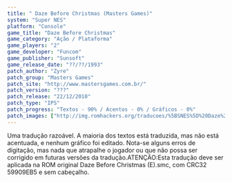 ```yaml
---
title: " Daze Before Christmas (Masters Games)"
system: "Super NES"
platform: "Console"
game_title: "Daze Before Christmas"
game_category: "Ação / Plataforma"
game_players: "2"
game_developer: "Funcom"
game_publisher: "Sunsoft"
game_release_date: "??/??/1993"
patch_author: "Zyre"
patch_group: "Masters Games"
patch_site: "http://www.mastersgames.com.br/"
patch_version: "???"
patch_release: "22/12/2010"
patch_type: "IPS"
patch_progress: "Textos - 90% / Acentos - 0% / Gráficos - 0%"
patch_images: ["http://img.romhackers.org/traducoes/%5BSNES%5D%20Daze%20Before%20Christmas%20-%20Masters%20Games%20-%201.png","http://img.romhackers.org/traducoes/%5BSNES%5D%20Daze%20Before%20Christmas%20-%20Masters%20Games%20-%202.png","http://img.romhackers.org/traducoes/%5BSNES%5D%20Daze%20Before%20Christmas%20-%20Masters%20Games%20-%203.png"]
---
```

Uma tradução razoável. A maioria dos textos está traduzida, mas não está acentuada, e nenhum gráfico foi editado. Nota-se alguns erros de digitação, mas nada que atrapalhe o jogador ou que não possa ser corrigido em futuras versões da tradução.ATENÇÃO:Esta tradução deve ser aplicada na ROM original Daze Before Christmas (E).smc, com CRC32 59909EB5 e sem cabeçalho.